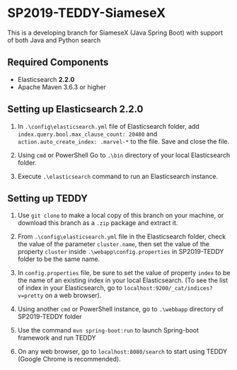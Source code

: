 # SP2019-TEDDY-SiameseX
This is a developing branch for SiameseX (Java Spring Boot) with support of both Java and Python search

## Required Components
- Elasticsearch **2.2.0**
- Apache Maven 3.6.3 or higher

## Setting up Elasticsearch 2.2.0
1. In `.\config\elasticsearch.yml` file of Elasticsearch folder, add `index.query.bool.max_clause_count: 20480` and `action.auto_create_index: .marvel-*` to the file. Save and close the file.

1. Using `cmd` or PowerShell Go to `.\bin` directory of your local Elasticsearch folder.
2. Execute `.\elasticsearch` command to run an Elasticsearch instance.

## Setting up TEDDY
1. Use `git clone` to make a local copy of this branch on your machine, or download this branch as a `.zip` package and extract it.

2. From `.\config\elasticsearch.yml` file in the Elasticsearch folder, check the value of the parameter `cluster.name`, then set the value of the property `cluster` inside `.\webapp\config.properties` in SP2019-TEDDY folder to be the same name.

3. In `config.properties` file, be sure to set the value of property `index` to be the name of an existing index in your local Elasticsearch. (To see the list of index in your Elasticsearch, go to `localhost:9200/_cat/indices?v=pretty` on a web browser).

4. Using another `cmd` or PowerShell instance, go to `.\webbapp` directory of SP2019-TEDDY folder

5. Use the command `mvn spring-boot:run` to launch Spring-boot framework and run TEDDY

6. On any web browser, go to `localhost:8080/search` to start using TEDDY (Google Chrome is recommended).
